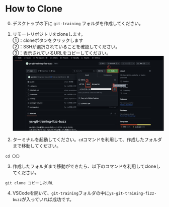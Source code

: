 # How to Clone

0. デスクトップの下に `git-training` フォルダを作成してください。

1. リモートリポジトリをcloneします。  
  ①：cloneボタンをクリックします  
  ②：SSHが選択されていることを確認してください。  
  ③：表示されているURLをコピーしてください。
![step01-fork](/public/images/clone/step01-clone.png)

2. ターミナルを起動してください。`cd`コマンドを利用して、作成したフォルダまで移動してください。

```
cd 〇〇
```

3. 作成したフォルダまで移動ができたら、以下のコマンドを利用してcloneしてください。

```
git clone コピーしたURL
```

4. VSCodeを開いて、`git-training`フォルダの中に`ys-git-training-fizz-buzz`が入っていれば成功です。
